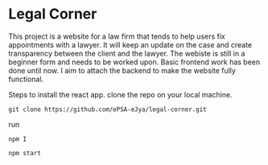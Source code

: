 # Legal Corner

This project is a website for a law firm that tends to help users fix appointments with a lawyer. It will keep an update on the case and create transparency between the client and the lawyer. The webiste is still in a beginner form and needs to be worked upon. Basic frontend work has been done until now.
I aim to attach the backend to make the website fully functional.


Steps to install the react app.
clone the repo on your local machine.
```
git clone https://github.com/ePSA-eJya/legal-corner.git
```
run
```
npm I
```
```
npm start
```
